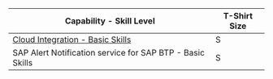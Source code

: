 Capability - Skill Level | T-Shirt Size
--- | --- 
[Cloud Integration - Basic Skills](/Application_Skill_Level_Definition.md#cloud-integration----basic-skills) | S
SAP Alert Notification service for SAP BTP -  Basic Skills | S
